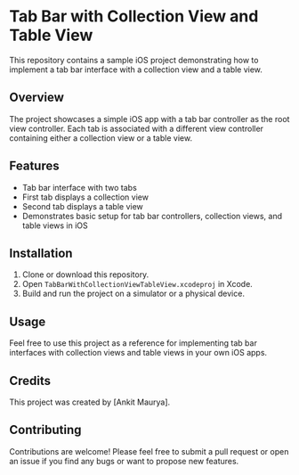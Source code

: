 # Tab Bar with Collection View and Table View

This repository contains a sample iOS project demonstrating how to implement a tab bar interface with a collection view and a table view.

## Overview

The project showcases a simple iOS app with a tab bar controller as the root view controller. Each tab is associated with a different view controller containing either a collection view or a table view.

## Features

- Tab bar interface with two tabs
- First tab displays a collection view
- Second tab displays a table view
- Demonstrates basic setup for tab bar controllers, collection views, and table views in iOS


## Installation

1. Clone or download this repository.
2. Open `TabBarWithCollectionViewTableView.xcodeproj` in Xcode.
3. Build and run the project on a simulator or a physical device.

## Usage

Feel free to use this project as a reference for implementing tab bar interfaces with collection views and table views in your own iOS apps.


## Credits

This project was created by [Ankit Maurya].

## Contributing

Contributions are welcome! Please feel free to submit a pull request or open an issue if you find any bugs or want to propose new features.

